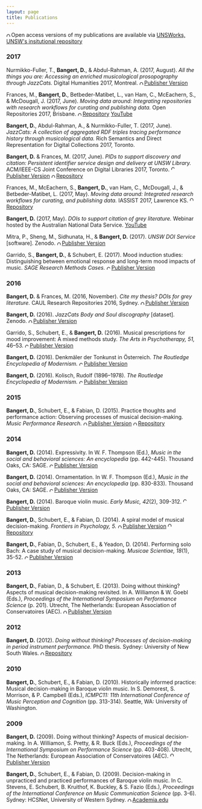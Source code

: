 ```yaml
---
layout: page
title: Publications
---
```

<img src="https://upload.wikimedia.org/wikipedia/commons/thumb/2/25/Open_Access_logo_PLoS_white.svg/20px-Open_Access_logo_PLoS_white.svg.png" img width="10" img style="margin: 0px 3px 0px 0px" alt="Open Access logo PLoS transparent">Open access versions of my publications are available via  <a href="http://bit.ly/2hhD414" target="_blank">UNSWorks, UNSW's insitutional repository</a>

### 2017

Nurmikko-Fuller, T., **Bangert, D.**, & Abdul-Rahman, A. (2017, August). *All the things you are: Accessing an enriched musicological prosopography through JazzCats.* Digital Humanities 2017, Montreal. <a href="https://dh2017.adho.org/abstracts/305/305.pdf" target="_blank" rel="noopener noreferrer" style="vertical-align:top;"><img src="https://upload.wikimedia.org/wikipedia/commons/thumb/2/25/Open_Access_logo_PLoS_white.svg/20px-Open_Access_logo_PLoS_white.svg.png" img width="10" img style="margin: 0px 3px 0px 0px" alt="Open Access logo PLoS transparent">Publisher Version</a>

Frances, M., **Bangert, D.**, Betbeder-Matibet, L., van Ham, C., McEachern, S., & McDougall, J. (2017, June). *Moving data around: Integrating repositories with research workflows for curating and publishing data.* Open Repositories 2017, Brisbane. <a href="http://handle.unsw.edu.au/1959.4/unsworks_46164" target="_blank" rel="noopener noreferrer" style="vertical-align:top;"><img src="https://upload.wikimedia.org/wikipedia/commons/thumb/2/25/Open_Access_logo_PLoS_white.svg/20px-Open_Access_logo_PLoS_white.svg.png" img width="10" img style="margin: 0px 3px 0px 0px" alt="Open Access logo PLoS">Repository</a> <a href="https://www.youtube.com/watch?v=rhObqW3Pwqk&feature=youtu.be" target="_blank">YouTube</a>

**Bangert, D.**, Abdul-Rahman, A., & Nurmikko-Fuller, T. (2017, June). *JazzCats: A collection of aggregated RDF triples tracing performance history through musicological data.* Rich Semantics and Direct Representation for Digital Collections 2017, Toronto.  

**Bangert, D.** & Frances, M. (2017, June). *PIDs to support discovery and citation: Persistent identifier service design and delivery at UNSW Library.* ACM/IEEE-CS Joint Conference on Digital Libraries 2017, Toronto. <a href="https://doi.org/10.1109/JCDL.2017.7991610" target="_blank" rel="noopener noreferrer" style="vertical-align:top;"><img src="https://upload.wikimedia.org/wikipedia/commons/thumb/6/67/Closed_Access_logo_white.svg/20px-Closed_Access_logo_white.svg.png" img width="10" img style="margin: 0px 3px 0px 0px" alt="Closed Access logo PLoS">Publisher Version</a> <a href="http://handle.unsw.edu.au/1959.4/unsworks_45617" target="_blank" rel="noopener noreferrer" style="vertical-align:top;"><img src="https://upload.wikimedia.org/wikipedia/commons/thumb/2/25/Open_Access_logo_PLoS_white.svg/20px-Open_Access_logo_PLoS_white.svg.png" img width="10" img style="margin: 0px 3px 0px 0px" alt="Open Access logo PLoS">Repository</a>

Frances, M., McEachern, S., **Bangert, D.**, van Ham, C., McDougall, J., & Betbeder-Matibet, L. (2017, May). *Moving data around: Integrated research workflows for curating, and publishing data.* IASSIST 2017, Lawrence KS. <a href="http://doi.org/10.4225/53/597e854758396" target="_blank" rel="noopener noreferrer" style="vertical-align:top;"><img src="https://upload.wikimedia.org/wikipedia/commons/thumb/2/25/Open_Access_logo_PLoS_white.svg/20px-Open_Access_logo_PLoS_white.svg.png" img width="10" img style="margin: 0px 3px 0px 0px" alt="Open Access logo PLoS">Repository</a>

**Bangert, D.** (2017, May). *DOIs to support citation of grey literature.* Webinar hosted by the Australian National Data Service. <a href="https://youtu.be/hRNDBZhUfUA" target="_blank">YouTube</a>

Mitra, P., Sheng, M., Sidhunata, H., & **Bangert, D.** (2017). *UNSW DOI Service* [software]. Zenodo. <a href="http://doi.org/10.5281/zenodo.582692" target="_blank" rel="noopener noreferrer" style="vertical-align:top;"><img src="https://upload.wikimedia.org/wikipedia/commons/thumb/2/25/Open_Access_logo_PLoS_white.svg/20px-Open_Access_logo_PLoS_white.svg.png" img width="10" img style="margin: 0px 3px 0px 0px" alt="Open Access logo PLoS transparent">Publisher Version</a>

Garrido, S., **Bangert, D.**, & Schubert, E. (2017). Mood induction studies: Distinguishing between emotional response and long-term mood impacts of music. *SAGE Research Methods Cases.* <a href="http://doi.org/10.4135/9781473974760" target="_blank" rel="noopener noreferrer" style="vertical-align:top;"><img src="https://upload.wikimedia.org/wikipedia/commons/thumb/6/67/Closed_Access_logo_white.svg/20px-Closed_Access_logo_white.svg.png" img width="10" img style="margin: 0px 3px 0px 0px" alt="Closed Access logo PLoS">Publisher Version</a>

### 2016

**Bangert, D.** & Frances, M. (2016, November). *Cite my thesis? DOIs for grey literature.* CAUL Research Repositories 2016, Sydney. <a href="http://doi.org/10.5281/zenodo.165620" target="_blank" rel="noopener noreferrer" style="vertical-align:top;"><img src="https://upload.wikimedia.org/wikipedia/commons/thumb/2/25/Open_Access_logo_PLoS_white.svg/20px-Open_Access_logo_PLoS_white.svg.png" img width="10" img style="margin: 0px 3px 0px 0px" alt="Open Access logo PLoS transparent">Publisher Version</a>

**Bangert, D.** (2016). *JazzCats Body and Soul discography* [dataset]. Zenodo. <a href="http://doi.org/10.5281/zenodo.163886" target="_blank" rel="noopener noreferrer" style="vertical-align:top;"><img src="https://upload.wikimedia.org/wikipedia/commons/thumb/2/25/Open_Access_logo_PLoS_white.svg/20px-Open_Access_logo_PLoS_white.svg.png" img width="10" img style="margin: 0px 3px 0px 0px" alt="Open Access logo PLoS transparent">Publisher Version</a>

Garrido, S., Schubert, E., & **Bangert, D.** (2016). Musical prescriptions for mood improvement: A mixed methods study. *The Arts in Psychotherapy, 51,* 46–53. <a href="https://doi.org/10.1016/j.aip.2016.09.002" target="_blank" rel="noopener noreferrer" style="vertical-align:top;"><img src="https://upload.wikimedia.org/wikipedia/commons/thumb/6/67/Closed_Access_logo_white.svg/20px-Closed_Access_logo_white.svg.png" img width="10" img style="margin: 0px 3px 0px 0px" alt="Closed Access logo PLoS">Publisher Version</a>

**Bangert, D.** (2016). Denkmäler der Tonkunst in Österreich. *The Routledge Encyclopedia of Modernism.* <a href="https://www.rem.routledge.com/articles/denkmaler-der-tonkunst-in-osterreich" target="_blank" rel="noopener noreferrer" style="vertical-align:top;"><img src="https://upload.wikimedia.org/wikipedia/commons/thumb/6/67/Closed_Access_logo_white.svg/20px-Closed_Access_logo_white.svg.png" img width="10" img style="margin: 0px 3px 0px 0px" alt="Closed Access logo PLoS">Publisher Version</a>

**Bangert, D.** (2016). Kolisch, Rudolf (1896–1978). *The Routledge Encyclopedia of Modernism.* <a href="https://www.rem.routledge.com/articles/kolisch-rudolf-1896-1978" target="_blank" rel="noopener noreferrer" style="vertical-align:top;"><img src="https://upload.wikimedia.org/wikipedia/commons/thumb/6/67/Closed_Access_logo_white.svg/20px-Closed_Access_logo_white.svg.png" img width="10" img style="margin: 0px 3px 0px 0px" alt="Closed Access logo PLoS">Publisher Version</a>

### 2015

**Bangert, D.**, Schubert, E., & Fabian, D. (2015). Practice thoughts and performance action: Observing processes of musical decision-making. *Music Performance Research.* <a href="http://mpr-online.net/Issues/Volume%207%20[2015]/Vol7_Contents.html" target="_blank" rel="noopener noreferrer" style="vertical-align:top;"><img src="https://upload.wikimedia.org/wikipedia/commons/thumb/2/25/Open_Access_logo_PLoS_white.svg/20px-Open_Access_logo_PLoS_white.svg.png" img width="10" img style="margin: 0px 3px 0px 0px" alt="Open Access logo PLoS transparent">Publisher Version</a> <a href="http://handle.unsw.edu.au/1959.4/unsworks_45803" target="_blank" rel="noopener noreferrer" style="vertical-align:top;"><img src="https://upload.wikimedia.org/wikipedia/commons/thumb/2/25/Open_Access_logo_PLoS_white.svg/20px-Open_Access_logo_PLoS_white.svg.png" img width="10" img style="margin: 0px 3px 0px 0px" alt="Open Access logo PLoS transparent">Repository</a>

### 2014

**Bangert, D.** (2014). Expressivity. In W. F. Thompson (Ed.), *Music in the social and behavioral sciences: An encyclopedia* (pp. 442-445). Thousand Oaks, CA: SAGE. <a href="https://doi.org/10.4135/9781452283012.n148" target="_blank" rel="noopener noreferrer" style="vertical-align:top;"><img src="https://upload.wikimedia.org/wikipedia/commons/thumb/6/67/Closed_Access_logo_white.svg/20px-Closed_Access_logo_white.svg.png" img width="10" img style="margin: 0px 3px 0px 0px" alt="Closed Access logo PLoS">Publisher Version</a>

**Bangert, D.** (2014). Ornamentation. In W. F. Thompson (Ed.), *Music in the social and behavioral sciences: An encyclopedia* (pp. 830-833). Thousand Oaks, CA: SAGE. <a href="https://doi.org/10.4135/9781452283012.n281" target="_blank" rel="noopener noreferrer" style="vertical-align:top;"><img src="https://upload.wikimedia.org/wikipedia/commons/thumb/6/67/Closed_Access_logo_white.svg/20px-Closed_Access_logo_white.svg.png" img width="10" img style="margin: 0px 3px 0px 0px" alt="Closed Access logo PLoS">Publisher Version</a>

**Bangert, D.** (2014). Baroque violin music. *Early Music, 42*(2), 309-312. <a href="https://doi.org/10.1093/em/cau050" target="_blank" rel="noopener noreferrer" style="vertical-align:top;"><img src="https://upload.wikimedia.org/wikipedia/commons/thumb/6/67/Closed_Access_logo_white.svg/20px-Closed_Access_logo_white.svg.png" img width="10" img style="margin: 0px 3px 0px 0px" alt="Closed Access logo PLoS">Publisher Version</a>

**Bangert, D.**, Schubert, E., & Fabian, D. (2014). A spiral model of musical decision-making. *Frontiers in Psychology, 5.* <a href="https://doi.org/10.3389/fpsyg.2014.00320" target="_blank" rel="noopener noreferrer" style="vertical-align:top;"><img src="https://upload.wikimedia.org/wikipedia/commons/thumb/2/25/Open_Access_logo_PLoS_white.svg/20px-Open_Access_logo_PLoS_white.svg.png" img width="10" img style="margin: 0px 3px 0px 0px" alt="Open Access logo PLoS transparent">Publisher Version</a> <a href="http://handle.unsw.edu.au/1959.4/unsworks_45551" target="_blank" rel="noopener noreferrer" style="vertical-align:top;"><img src="https://upload.wikimedia.org/wikipedia/commons/thumb/2/25/Open_Access_logo_PLoS_white.svg/20px-Open_Access_logo_PLoS_white.svg.png" img width="10" img style="margin: 0px 3px 0px 0px" alt="Open Access logo PLoS transparent">Repository</a>

**Bangert, D.**, Fabian, D., Schubert, E., & Yeadon, D. (2014). Performing solo Bach: A case study 
of musical decision-making. *Musicae Scientiae, 18*(1), 35-52. <a href="https://doi.org/10.1177/1029864913509812" target="_blank" rel="noopener noreferrer" style="vertical-align:top;"><img src="https://upload.wikimedia.org/wikipedia/commons/thumb/6/67/Closed_Access_logo_white.svg/20px-Closed_Access_logo_white.svg.png" img width="10" img style="margin: 0px 3px 0px 0px" alt="Closed Access logo PLoS">Publisher Version</a>

### 2013

**Bangert, D.**, Fabian, D., & Schubert, E. (2013). Doing without thinking? Aspects of musical decision-making revisited. In A. Williamon & W. Goebl (Eds.), *Proceedings of the International Symposium on Performance Science* (p. 201). Utrecht, The Netherlands: European Association of Conservatoires (AEC). <a href="http://www.performancescience.org/ISPS2013/Proceedings/Rows/051Paper_Bangert%20DX.pdf" target="_blank" rel="noopener noreferrer" style="vertical-align:top;"><img src="https://upload.wikimedia.org/wikipedia/commons/thumb/2/25/Open_Access_logo_PLoS_white.svg/20px-Open_Access_logo_PLoS_white.svg.png" img width="10" img style="margin: 0px 3px 0px 0px" alt="Open Access logo PLoS transparent">Publisher Version</a>

### 2012

**Bangert, D.** (2012). *Doing without thinking? Processes of decision-making in period instrument performance.* PhD thesis. Sydney: University of New South Wales. <a href="https://doi.org/10.4225/53/58BCA28D2A79A" target="_blank" rel="noopener noreferrer" style="vertical-align:top;"><img src="https://upload.wikimedia.org/wikipedia/commons/thumb/2/25/Open_Access_logo_PLoS_white.svg/20px-Open_Access_logo_PLoS_white.svg.png" img width="10" img style="margin: 0px 3px 0px 0px" alt="Open Access logo PLoS transparent">Repository</a>

### 2010

**Bangert, D.**, Schubert, E., & Fabian, D. (2010). Historically informed practice: Musical decision-making in Baroque violin music. In S. Demorest, S. Morrison, & P. Campbell (Eds.), *ICMPC11: 11th International Conference of Music Perception and Cognition* (pp. 313-314). Seattle, WA: University of Washington. 

### 2009

**Bangert, D.** (2009). Doing without thinking? Aspects of musical decision-making. In A. Williamon, S. Pretty, & R. Buck (Eds.), *Proceedings of the International Symposium on Performance Science* (pp. 403-408). Utrecht, The Netherlands: European Association of Conservatoires (AEC). <a href="http://www.performancescience.org/ISPS2009/Proceedings/Rows/067Bangert.pdf" target="_blank" rel="noopener noreferrer" style="vertical-align:top;"><img src="https://upload.wikimedia.org/wikipedia/commons/thumb/2/25/Open_Access_logo_PLoS_white.svg/20px-Open_Access_logo_PLoS_white.svg.png" img width="10" img style="margin: 0px 3px 0px 0px" alt="Open Access logo PLoS transparent">Publisher Version</a>

**Bangert, D.**, Schubert, E., & Fabian, D. (2009). Decision-making in unpracticed and practiced 
performances of Baroque violin music. In C. Stevens, E. Schubert, B. Kruithof, K. Buckley, & S. Fazio (Eds.), *Proceedings of the International Conference on Music Communication Science* (pp. 3-6). Sydney: HCSNet, University of Western Sydney. <a href="http://www.academia.edu/download/44721735/Decision-making_in_unpracticed_and_pract20160414-5140-zwro62.pdf" target="_blank" rel="noopener noreferrer" style="vertical-align:top;"><img src="https://upload.wikimedia.org/wikipedia/commons/thumb/2/25/Open_Access_logo_PLoS_white.svg/20px-Open_Access_logo_PLoS_white.svg.png" img width="10" img style="margin: 0px 3px 0px 0px" alt="Open Access logo PLoS transparent">Academia.edu</a>



<!-- ### Footer

Last updated: May 2017 -->


